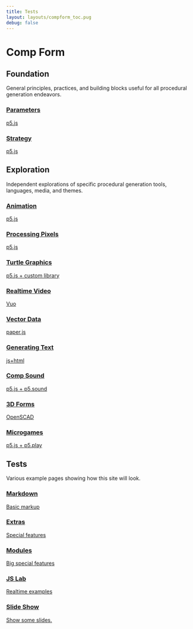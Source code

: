 ```yaml
---
title: Tests
layout: layouts/compform_toc.pug
debug: false
---
```



# Comp Form






## Foundation

<!-- Outer -->
<div class="row">

<div class="col-8 col-md-3 overview">
General principles, practices, and building blocks useful for all procedural generation endeavors.
</div>

<!-- Inner -->
<div class="col-12 col-md-9">
<div class="row">

<a class="col-6 col-md-4" href="./parameters">

### Parameters
p5.js

</a>

<a class="col-6 col-md-4" href="./strategy">

### Strategy
p5.js

</a>


</div>
</div>
<!-- /Inner -->
</div>
<!-- /Outer -->




## Exploration

<!-- Outer -->
<div class="row">

<div class="col-8 col-md-3 overview">
Independent explorations of specific procedural generation tools, languages, media, and themes.
</div>

<!-- Inner -->
<div class="col-12 col-md-9">
<div class="row">

<a class="col-6 col-md-4" href="./#">

### Animation
p5.js

</a>

<a class="col-6 col-md-4" href="./#">

### Processing Pixels
p5.js

</a>

<a class="col-6 col-md-4" href="./#">

### Turtle Graphics
p5.js + custom library

</a>

<a class="col-6 col-md-4" href="./#">

### Realtime Video
Vuo

</a>

<a class="col-6 col-md-4" href="./#">

### Vector Data
paper.js

</a>


<a class="col-6 col-md-4" href="./#">

### Generating Text
js+html

</a>


<a class="col-6 col-md-4" href="./#">

### Comp Sound
p5.js + p5.sound

</a>


<a class="col-6 col-md-4" href="./#">

### 3D Forms
OpenSCAD

</a>


<a class="col-6 col-md-4" href="./#">

### Microgames
p5.js + p5.play

</a>




</div>
</div>
<!-- /Inner -->
</div>
<!-- /Outer -->





## Tests

<!-- Outer -->
<div class="row">

<div class="col-8 col-md-3 overview">
Various example pages showing how this site will look.
</div>

<!-- Inner -->
<div class="col-12 col-md-9">
<div class="row">

<a class="col-6 col-md-4" href="../tests/markdown.html">

### Markdown
Basic markup

</a>

<a class="col-6 col-md-4" href="../tests/extras.html">

### Extras
Special features

</a>

<a class="col-6 col-md-4" href="../tests/modules.html">

### Modules
Big special features

</a>

<a class="col-6 col-md-4" href="../tests/jslab.html">

### JS Lab
Realtime examples

</a>


<a class="col-6 col-md-4" href="../tests/slideshow.html">

### Slide Show
Show some slides.

</a>

</div>
</div>
<!-- /Inner -->
</div>
<!-- /Outer -->


